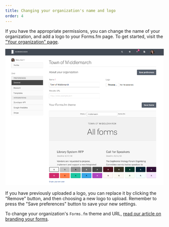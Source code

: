 ```yaml
---
title: Changing your organization's name and logo
order: 4
---
```


If you have the appropriate permissions, you can change the name of your organization, and add a logo to your Forms.fm page. To get started, visit the ["Your organization" page](https://screendoor.dobt.co/site/).

![Changing your organization's settings](../images/organization_settings.png)

If you have previously uploaded a logo, you can replace it by clicking the "Remove" button, and then choosing a new logo to upload. Remember to press the "Save preferences" button to save your new settings.

To change your organization's `Forms.fm` theme and URL, [read our article on branding your forms](../projects/branding_your_forms.html).
